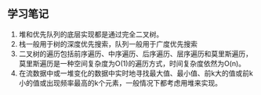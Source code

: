 ## 学习笔记
1. 堆和优先队列的底层实现都是通过完全二叉树。
2. 栈一般用于树的深度优先搜索，队列一般用于广度优先搜索
3. 二叉树的遍历包括前序遍历、中序遍历、后序遍历、层序遍历和莫里斯遍历，莫里斯遍历是一种空间复杂度为O(1)的遍历方式，时间复杂度依然为O(n)。
4. 在流数据中或一堆变化的数据中实时地寻找最大值、最小值、前k大的值或前k小的值或出现频率最高的k个元素，一般情况下都考虑用堆来实现。